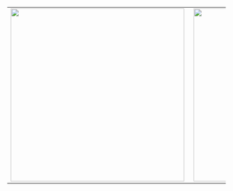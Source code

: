 <!--
**RichardOkubo/RichardOkubo** is a ✨ _special_ ✨ repository because its `README.md` (this file) appears on your GitHub profile.

Here are some ideas to get you started:

- 🔭 I’m currently working on ...
- 🌱 I’m currently learning ...
- 👯 I’m looking to collaborate on ...
- 🤔 I’m looking for help with ...
- 💬 Ask me about ...
- 📫 How to reach me: ...
- 😄 Pronouns: ...
- ⚡ Fun fact: ...
-->

<center>
  <table>
    <tr>
      <td>
        <img width="400px" align="left" src="https://github-readme-stats.vercel.app/api/top-langs/?username=RichardOkubo&hide=jupyter%20notebook,javascript,css,gherkin,html,makefile,shell,mako,batchfile,dockerfile&langs_count=10&layout=compact&theme=tokyonight" />
      </td>
      <td>
        <img width="400px" align="right" src="https://github-readme-stats.vercel.app/api?username=RichardOkubo&show_icons=true&theme=tokyonight" />
      </td>
    </tr>
  </table>
</center>
